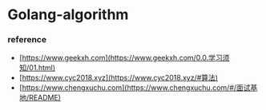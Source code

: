 # Golang-algorithm

### reference
- [https://www.geekxh.com](https://www.geekxh.com/0.0.学习须知/01.html)
- [https://www.cyc2018.xyz](https://www.cyc2018.xyz/#算法)
- [https://www.chengxuchu.com](https://www.chengxuchu.com/#/面试基地/README)
